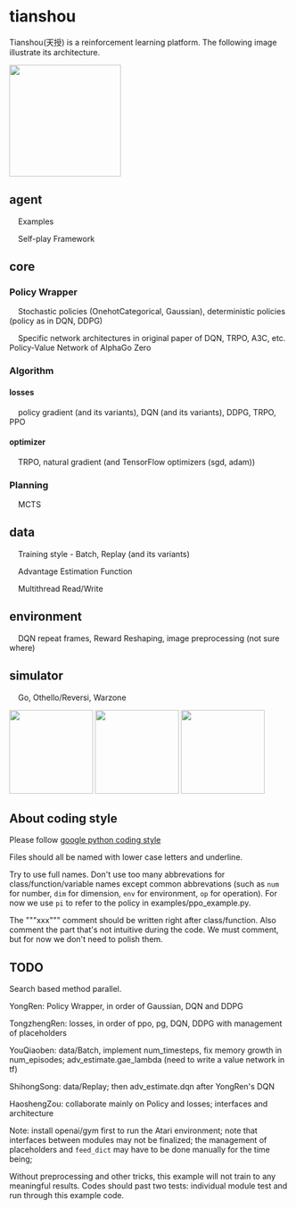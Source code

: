 # tianshou
Tianshou(天授) is a reinforcement learning platform. The following image illustrate its architecture.

<img src="https://github.com/sproblvem/tianshou/blob/master/docs/figures/tianshou_architecture.png" height="200"/>

## agent
&nbsp;&nbsp;&nbsp;&nbsp;Examples

&nbsp;&nbsp;&nbsp;&nbsp;Self-play Framework

## core

### Policy Wrapper
&nbsp;&nbsp;&nbsp;&nbsp;Stochastic policies (OnehotCategorical, Gaussian), deterministic policies (policy as in DQN, DDPG)

&nbsp;&nbsp;&nbsp;&nbsp;Specific network architectures in original paper of DQN, TRPO, A3C, etc. Policy-Value Network of AlphaGo Zero

### Algorithm

#### losses
&nbsp;&nbsp;&nbsp;&nbsp;policy gradient (and its variants), DQN (and its variants), DDPG, TRPO, PPO

#### optimizer
&nbsp;&nbsp;&nbsp;&nbsp;TRPO, natural gradient (and TensorFlow optimizers (sgd, adam))

### Planning
&nbsp;&nbsp;&nbsp;&nbsp;MCTS

## data
&nbsp;&nbsp;&nbsp;&nbsp;Training style - Batch, Replay (and its variants)

&nbsp;&nbsp;&nbsp;&nbsp;Advantage Estimation Function

&nbsp;&nbsp;&nbsp;&nbsp;Multithread Read/Write

## environment
&nbsp;&nbsp;&nbsp;&nbsp;DQN repeat frames, Reward Reshaping, image preprocessing (not sure where)

## simulator
&nbsp;&nbsp;&nbsp;&nbsp;Go, Othello/Reversi, Warzone

<img src="https://github.com/sproblvem/tianshou/blob/master/docs/figures/go.png" height="150"/> <img src="https://github.com/sproblvem/tianshou/blob/master/docs/figures/reversi.jpg" height="150"/> <img src="https://github.com/sproblvem/tianshou/blob/master/docs/figures/warzone.jpg" height="150"/>


## About coding style

Please follow [google python coding style](https://google.github.io/styleguide/pyguide.html)

Files should all be named with lower case letters and underline.

Try to use full names. Don't use too many abbrevations for class/function/variable names except common abbrevations (such as `num` for number, `dim` for dimension, `env` for environment, `op` for operation). For now we use `pi` to refer to the policy in examples/ppo_example.py.

The """xxx""" comment should be written right after class/function. Also comment the part that's not intuitive during the code. We must comment, but for now we don't need to polish them.


## TODO
Search based method parallel.

YongRen: Policy Wrapper, in order of Gaussian, DQN and DDPG

TongzhengRen: losses, in order of ppo, pg, DQN, DDPG with management of placeholders

YouQiaoben: data/Batch, implement num_timesteps, fix memory growth in num_episodes; adv_estimate.gae_lambda (need to write a value network in tf)

ShihongSong: data/Replay; then adv_estimate.dqn after YongRen's DQN

HaoshengZou: collaborate mainly on Policy and losses; interfaces and architecture

Note: install openai/gym first to run the Atari environment; note that interfaces between modules may not be finalized; the management of placeholders and `feed_dict` may have to be done manually for the time being;

Without preprocessing and other tricks, this example will not train to any meaningful results. Codes should past two tests: individual module test and run through this example code.